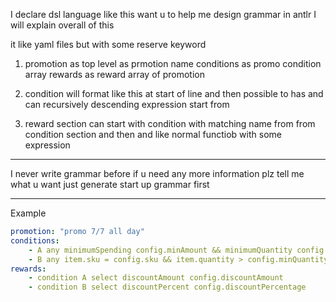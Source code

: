 I declare dsl language like this want u to help me design grammar in antlr
I will explain overall of this

it like yaml files but with some reserve keyword

1. promotion as top level as prmotion name
conditions as promo condition array
rewards as reward array of promotion

2. condition will format like this
<condition-name> at start of line and then  <function> <function-argument>  possible to has <expression> and can recursively descending expression start from  <function>

3. reward section
can start with condition with matching name from <condition-name> from condition section and then <function> and like normal functiob with some expression

--- 
I never write grammar before if u need any more information plz tell me what u want just generate start up grammar first 


---
Example
```yaml
promotion: "promo 7/7 all day"
conditions:
    - A any minimumSpending config.minAmount && minimumQuantity config.minQuantity
    - B any item.sku = config.sku && item.quantity > config.minQuantity
rewards:
    - condition A select discountAmount config.discountAmount
    - condition B select discountPercent config.discountPercentage
```